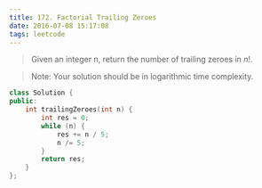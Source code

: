 ```yaml
---
title: 172. Factorial Trailing Zeroes
date: 2016-07-08 15:17:08
tags: leetcode
---
```


>Given an integer n, return the number of trailing zeroes in *n*!.

>Note: Your solution should be in logarithmic time complexity.

```c++
class Solution {
public:
    int trailingZeroes(int n) {
        int res = 0;
        while (n) {
            res += n / 5;
            n /= 5;
        }
        return res;
    }
};
```